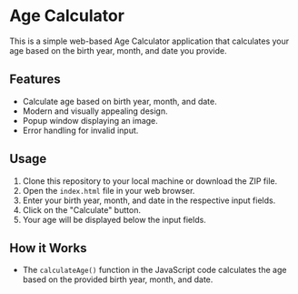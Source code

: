 # Age Calculator

This is a simple web-based Age Calculator application that calculates your age based on the birth year, month, and date you provide.

## Features

- Calculate age based on birth year, month, and date.
- Modern and visually appealing design.
- Popup window displaying an image.
- Error handling for invalid input.

## Usage

1. Clone this repository to your local machine or download the ZIP file.
2. Open the `index.html` file in your web browser.
3. Enter your birth year, month, and date in the respective input fields.
4. Click on the "Calculate" button.
5. Your age will be displayed below the input fields.

## How it Works

- The `calculateAge()` function in the JavaScript code calculates the age based on the provided birth year, month, and date.
